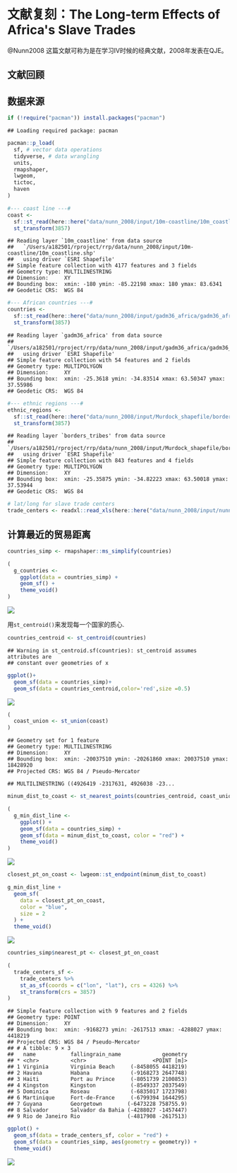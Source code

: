 # 文献复刻：The Long-term Effects of Africa's Slave Trades

@Nunn2008 这篇文献可称为是在学习IV时候的经典文献，2008年发表在QJE。

## 文献回顾





## 数据来源



```r
if (!require("pacman")) install.packages("pacman")
```

```
## Loading required package: pacman
```

```r
pacman::p_load(
  sf, # vector data operations
  tidyverse, # data wrangling
  units,
  rmapshaper,
  lwgeom,
  tictoc,
  haven
)
```



```r
#--- coast line ---#
coast <-
  sf::st_read(here::here("data/nunn_2008/input/10m-coastline/10m_coastline.shp")) %>%
  st_transform(3857)
```

```
## Reading layer `10m_coastline' from data source 
##   `/Users/a182501/rproject/rrp/data/nunn_2008/input/10m-coastline/10m_coastline.shp' 
##   using driver `ESRI Shapefile'
## Simple feature collection with 4177 features and 3 fields
## Geometry type: MULTILINESTRING
## Dimension:     XY
## Bounding box:  xmin: -180 ymin: -85.22198 xmax: 180 ymax: 83.6341
## Geodetic CRS:  WGS 84
```

```r
#--- African countries ---#
countries <-
  sf::st_read(here::here("data/nunn_2008/input/gadm36_africa/gadm36_africa.shp")) %>%
  st_transform(3857)
```

```
## Reading layer `gadm36_africa' from data source 
##   `/Users/a182501/rproject/rrp/data/nunn_2008/input/gadm36_africa/gadm36_africa.shp' 
##   using driver `ESRI Shapefile'
## Simple feature collection with 54 features and 2 fields
## Geometry type: MULTIPOLYGON
## Dimension:     XY
## Bounding box:  xmin: -25.3618 ymin: -34.83514 xmax: 63.50347 ymax: 37.55986
## Geodetic CRS:  WGS 84
```

```r
#--- ethnic regions ---#
ethnic_regions <-
  sf::st_read(here::here("data/nunn_2008/input/Murdock_shapefile/borders_tribes.shp")) %>%
  st_transform(3857)
```

```
## Reading layer `borders_tribes' from data source 
##   `/Users/a182501/rproject/rrp/data/nunn_2008/input/Murdock_shapefile/borders_tribes.shp' 
##   using driver `ESRI Shapefile'
## Simple feature collection with 843 features and 4 fields
## Geometry type: MULTIPOLYGON
## Dimension:     XY
## Bounding box:  xmin: -25.35875 ymin: -34.82223 xmax: 63.50018 ymax: 37.53944
## Geodetic CRS:  WGS 84
```



```r
# lat/long for slave trade centers
trade_centers <- readxl::read_xls(here::here("data/nunn_2008/input/nunn2008.xls"))
```



## 计算最近的贸易距离


```r
countries_simp <- rmapshaper::ms_simplify(countries)
```



```r
(
  g_countries <-
    ggplot(data = countries_simp) +
    geom_sf() +
    theme_void()
)
```

![](09-rep-africa-slave-trade_files/figure-epub3/unnamed-chunk-7-1.png)<!-- -->


用`st_centroid()`来发现每一个国家的质心.


```r
countries_centroid <- st_centroid(countries)
```

```
## Warning in st_centroid.sf(countries): st_centroid assumes attributes are
## constant over geometries of x
```

```r
ggplot()+
  geom_sf(data = countries_simp)+
  geom_sf(data = countries_centroid,color='red',size =0.5)
```

![](09-rep-africa-slave-trade_files/figure-epub3/unnamed-chunk-8-1.png)<!-- -->




```r
(
  coast_union <- st_union(coast)
)
```

```
## Geometry set for 1 feature 
## Geometry type: MULTILINESTRING
## Dimension:     XY
## Bounding box:  xmin: -20037510 ymin: -20261860 xmax: 20037510 ymax: 18428920
## Projected CRS: WGS 84 / Pseudo-Mercator
```

```
## MULTILINESTRING ((4926419 -2317631, 4926038 -23...
```


```r
minum_dist_to_coast <- st_nearest_points(countries_centroid, coast_union)
```




```r
(
  g_min_dist_line <-
    ggplot() +
    geom_sf(data = countries_simp) +
    geom_sf(data = minum_dist_to_coast, color = "red") +
    theme_void()
)
```

![](09-rep-africa-slave-trade_files/figure-epub3/unnamed-chunk-11-1.png)<!-- -->



```r
closest_pt_on_coast <- lwgeom::st_endpoint(minum_dist_to_coast)
```



```r
g_min_dist_line +
  geom_sf(
    data = closest_pt_on_coast,
    color = "blue",
    size = 2
  ) +
  theme_void()
```

![](09-rep-africa-slave-trade_files/figure-epub3/unnamed-chunk-13-1.png)<!-- -->




```r
countries_simp$nearest_pt <- closest_pt_on_coast
```



```r
(
  trade_centers_sf <-
    trade_centers %>%
    st_as_sf(coords = c("lon", "lat"), crs = 4326) %>%
    st_transform(crs = 3857)
)
```

```
## Simple feature collection with 9 features and 2 fields
## Geometry type: POINT
## Dimension:     XY
## Bounding box:  xmin: -9168273 ymin: -2617513 xmax: -4288027 ymax: 4418219
## Projected CRS: WGS 84 / Pseudo-Mercator
## # A tibble: 9 × 3
##   name           fallingrain_name             geometry
## * <chr>          <chr>                     <POINT [m]>
## 1 Virginia       Virginia Beach     (-8458055 4418219)
## 2 Havana         Habana             (-9168273 2647748)
## 3 Haiti          Port au Prince     (-8051739 2100853)
## 4 Kingston       Kingston           (-8549337 2037549)
## 5 Dominica       Roseau             (-6835017 1723798)
## 6 Martinique     Fort-de-France     (-6799394 1644295)
## 7 Guyana         Georgetown        (-6473228 758755.9)
## 8 Salvador       Salvador da Bahia (-4288027 -1457447)
## 9 Rio de Janeiro Rio               (-4817908 -2617513)
```




```r
ggplot() +
  geom_sf(data = trade_centers_sf, color = "red") +
  geom_sf(data = countries_simp, aes(geometry = geometry)) +
  theme_void()
```

![](09-rep-africa-slave-trade_files/figure-epub3/unnamed-chunk-16-1.png)<!-- -->










